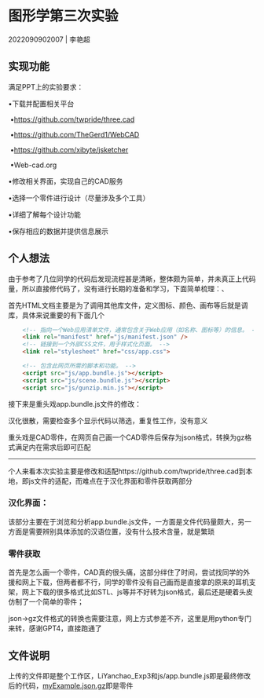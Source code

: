 # 图形学第三次实验

2022090902007 | 李艳超

## 实现功能

满足PPT上的实验要求：

•下载并配置相关平台

​	•https://github.com/twpride/three.cad

​	•https://github.com/TheGerd1/WebCAD 

​	•https://github.com/xibyte/jsketcher 

​	•Web-cad.org

•修改相关界面，实现自己的CAD服务

•选择一个零件进行设计（尽量涉及多个工具）

•详细了解每个设计功能

•保存相应的数据并提供信息展示

## 个人想法

由于参考了几位同学的代码后发现流程甚是清晰，整体颇为简单，并未真正上代码量，所以直接修代码了，没有进行长期的准备和学习，下面简单梳理：、

首先HTML文档主要是为了调用其他库文件，定义图标、颜色、画布等后就是调库，具体来说重要的有下面几个

```html
    <!-- 指向一个Web应用清单文件，通常包含关于Web应用（如名称、图标等）的信息。 -->
    <link rel="manifest" href="js/manifest.json" />
    <!-- 链接到一个外部CSS文件，用于样式化页面。 -->
    <link rel="stylesheet" href="css/app.css">

	<!-- 包含此网页所需的脚本和功能。 -->
    <script src="js/app.bundle.js"></script>
    <script src="js/scene.bundle.js"></script>
    <script src="js/gunzip.min.js"></script>
```

接下来是重头戏app.bundle.js文件的修改：

汉化很散，需要检查多个显示代码以筛选，重复性工作，没有意义

重头戏是CAD零件，在网页自己画一个CAD零件后保存为json格式，转换为gz格式满足内在需求后即可匹配

-----

个人来看本次实验主要是修改和适配https://github.com/twpride/three.cad到本地，即js文件的适配，而难点在于汉化界面和零件获取两部分

### 汉化界面：

该部分主要在于浏览和分析app.bundle.js文件，一方面是文件代码量颇大，另一方面是需要辨别具体添加的汉语位置，没有什么技术含量，就是繁琐

### 零件获取

首先是怎么画一个零件，CAD真的很头痛，这部分绊住了时间，尝试找同学的外援和网上下载，但两者都不行，同学的零件没有自己画而是直接拿的原来的耳机支架，网上下载的很多格式比如STL、js等并不好转为json格式，最后还是硬着头皮仿制了一个简单的零件；

json->gz文件格式的转换也需要注意，网上方式参差不齐，这里是用python专门来转，感谢GPT4，直接跑通了

## 文件说明

上传的文件即是整个工作区，LiYanchao_Exp3和js/app.bundle.js即是最终修改后的代码，[myExample.json.gz](https://github.com/LiZaiyuan0619/Exps-of-CV/blob/main/Exp3/myExample.json.gz)即是零件

